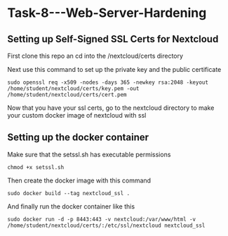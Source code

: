 # Task-8---Web-Server-Hardening

## Setting up Self-Signed SSL Certs for Nextcloud

First clone this repo an cd into the /nextcloud/certs directory

Next use this command to set up the private key and the public certificate

`sudo openssl req -x509 -nodes -days 365 -newkey rsa:2048 -keyout /home/student/nextcloud/certs/key.pem -out /home/student/nextcloud/certs/cert.pem`

Now that you have your ssl certs, go to the nextcloud directory to make your custom docker image of nextcloud with ssl


## Setting up the docker container
Make sure that the setssl.sh has executable permissions

`chmod +x setssl.sh`

Then create the docker image with this command

`sudo docker build --tag nextcloud_ssl .`

And finally run the docker container like this

`sudo docker run -d -p 8443:443 -v nextcloud:/var/www/html -v /home/student/nextcloud/certs/:/etc/ssl/nextcloud nextcloud_ssl`

